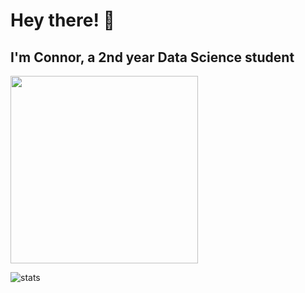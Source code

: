 # Hey there! 🍚
## I'm Connor, a 2nd year Data Science student


<img src="https://imgur.com/74Oe9IA.jpeg" height="300">

![stats](https://github-readme-stats.vercel.app/api?username=Viibrant&show_icons=true&hide_border=true&&count_private=true&include_all_commits=true)
